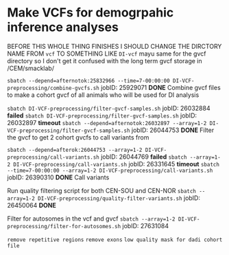 # Make VCFs for demogrpahic inference analyses



BEFORE THIS WHOLE THING FINISHES I SHOULD CHANGE THE DIRCTORY NAME FROM `vcf` TO SOMETHING LIKE `DI-vcf`
mayu same for the gvcf directory so I don't get it confused with the long term gvcf storage in /CEM/smacklab/

`sbatch --depend=afternotok:25832966 --time=7-00:00:00 DI-VCF-preprocessing/combine-gvcfs.sh`	jobID: 25929071	**DONE**
Combine gvcf files to make a cohort gvcf of all animals who will be used for DI analysis 

`sbatch DI-VCF-preprocessing/filter-gvcf-samples.sh`	jobID: 26032884	**failed**
`sbatch DI-VCF-preprocessing/filter-gvcf-samples.sh`	jobID: 26032897	**timeout**
`sbatch --depend=afternotok:26032897 --array=1-2 DI-VCF-preprocessing/filter-gvcf-samples.sh`	jobID: 26044753	**DONE**
Filter the gvcf to get 2 cohort gvcfs to call variants from 

`sbatch --depend=afterok:26044753 --array=1-2 DI-VCF-preprocessing/call-variants.sh`	jobID: 26044769	**failed**
`sbatch --array=1-2 DI-VCF-preprocessing/call-variants.sh`	jobID: 26331645	**timeout**
`sbatch --time=7-00:00:00 --array=1-2 DI-VCF-preprocessing/call-variants.sh`	jobID: 26390310	**DONE**
Call variants 

Run quality filtering script for both CEN-SOU and CEN-NOR
`sbatch --array=1-2 DI-VCF-preprocessing/quality-filter-variants.sh`	jobID: 26450064	**DONE**

Filter for autosomes in the vcf and gvcf
`sbatch --array=1-2 DI-VCF-preprocessing/filter-for-autosomes.sh`	jobID: 27631084



`remove repetitive regions`
`remove exons`
`low quality mask for dadi cohort file`
